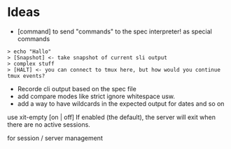 # Ideas
- [command] to send "commands" to the spec interpreter! as special commands

```
> echo "Hallo"
> [Snapshot] <- take snapshot of current sli output
> complex stuff
> [HALT] <- you can connect to tmux here, but how would you continue tmux events?
```

- Recorde cli output based on the spec file
- add compare modes like strict ignore whitespace usw.
- add a way to have wildcards in the expected output for dates and so on


use xit-empty [on | off]
If enabled (the default), the server will exit when there
are no active sessions.

for session / server management 